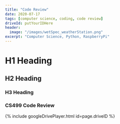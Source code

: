 ```yaml
---
title: "Code Review"
date: 2020-07-17
tags: [computer science, coding, code review]
driveId: putYourIDHere
header:
  image: "/images/wetSpec_weatherStation.png"
excerpt: "Computer Science, Python, RaspberryPi"
---
```


# H1 Heading

## H2 Heading

### H3 Heading

### CS499 Code Review

{% include googleDrivePlayer.html id=page.driveID %}
